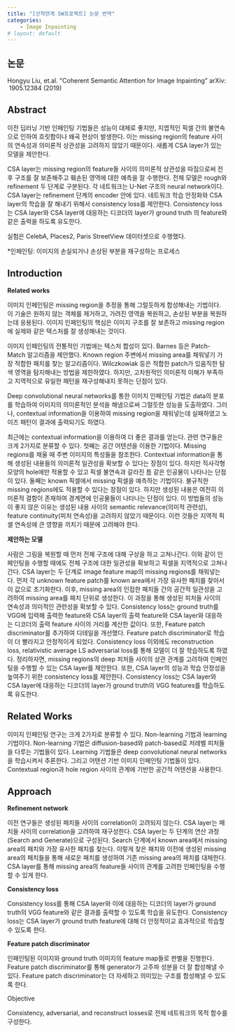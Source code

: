 ```yaml
---
title: "[산학연계 SW프로젝트] 논문 번역"
categories:
    - Image Inpainting
# layout: default
---
```

논문
---

Hongyu Liu, et.al. "Coherent Semantic Attention for Image Inpainting" arXiv: 1905.12384 (2019)

Abstract
---

이전 딥러닝 기반 인페인팅 기법들은 성능이 대체로 좋지만, 지엽적인 픽셀 간의 불연속으로 인하여 흐릿함이나 왜곡 현상이 발생한다. 이는 missing region의 feature 사이의 연속성과 의미론적 상관성을 고려하지 않았기 때문이다. 새롭게 CSA layer가 있는 모델을 제안한다.

CSA layer는 missing region의 feature들 사이의 의미론적 상관성을 따짐으로써 전후 구조를 잘 보존해주고 훼손된 영역에 대한 예측을 잘 수행한다. 전체 모델은 rough와 refinement 두 단계로 구분된다. 각 네트워크는 U-Net 구조의 neural network이다. CSA layer는 refinement 단계의 encoder 안에 있다. 네트워크 학습 안정화와 CSA layer의 학습을 잘 해내기 위해서 consistency loss를 제안한다. Consistency loss는 CSA layer와 CSA layer에 대응하는 디코더의 layer가 ground truth 의 feature와 같은 출력을 하도록 유도한다.

실험은 CelebA, Places2, Paris StreetView 데이터셋으로 수행했다.

*인페인팅: 이미지의 손실되거나 손상된 부분을 재구성하는 프로세스

Introduction
---

**Related works**

이미지 인페인팅은 missing region을 추정을 통해 그럴듯하게 합성해내는 기법이다. 이 기술은 원하지 않는 객체를 제거하고, 가려진 영역을 복원하고, 손상된 부분을 복원하는데 응용된다. 이미지 인페인팅의 핵심은 이미지 구조를 잘 보존하고 missing region에 실제와 같은 텍스처를 잘 생성해내는 것이다.

이미지 인페인팅의 전통적인 기법에는 텍스처 합성이 있다. Barnes 등은 Patch-Match 알고리즘을 제안했다. Known region 주변에서 missing area를 채워넣기 가장 적합한 패치를 찾는 알고리즘이다. Wilczkowiak 등은 적합한 patch가 있음직한 탐색 영역을 탐지해내는 방법을 제한하였다. 하지만, 고차원적인 의미론적 이해가 부족하고 지역적으로 유일한 패턴을 재구성해내지 못하는 단점이 있다.

Deep convolutional neural networks를 통한 이미지 인페인팅 기법은 data의 분포를 학습하여 이미지의 의미론적인 분석을 해냄으로써 그럴듯한 성능을 도출하였다. 그러나, contextual information을 이용하여 missing region을 채워넣는데 실패하였고 노이즈 패턴이 결과에 출력되기도 하였다.

최근에는 contextual information을 이용하여 더 좋은 결과를 얻는다. 관련 연구들은 크게 2가지로 분류할 수 있다. 첫째는 공간 어텐션을 이용한 기법이다. Missing regions를 채울 때 주변 이미지의 특성들을 참조한다. Contextual information을 통해 생성된 내용들의 의미론적 일관성을 확보할 수 있다는 장점이 있다. 하지만 직사각형 모양의 hole에만 적용할 수 있고 픽셀 불연속과 갈라진 틈 같은 인공물이 나타나는 단점이 있다. 둘째는 known 픽셀에서 missing 픽셀을 예측하는 기법이다. 불규칙한 missing regions에도 적용할 수 있다는 장점이 있다. 하지만 생성된 내용은 여전히 의미론적 결함이 존재하여 경계면에 인공물들이 나타나는 단점이 있다. 이 방법들의 성능이 좋지 않은 이유는 생성된 내용 사이의 semantic relevance(의미적 관련성), feature continuity(피처 연속성)을 고려하지 않았기 때문이다. 이런 것들은 지역적 픽셀 연속성에 큰 영향을 끼치기 때문에 고려해야 한다.

**제안하는 모델**

사람은 그림을 복원할 때 먼저 전체 구조에 대해 구상을 하고 고쳐나간다. 이와 같이 인페인팅을 수행할 때에도 전체 구조에 대한 일관성을 확보하고 픽셀을 지역적으로 고쳐나간다. CSA layer는 두 단계로 image feature map의 missing regions를 채워넣는다. 먼저 각 unknown feature patch를 known area에서 가장 유사한 패치를 찾아서 이 값으로 초기화한다. 이후, missing area의 인접한 패치들 간의 공간적 일관성을 고려하여 missing area를 패치 단위로 생성한다. 이 과정을 통해 생성된 피처들 사이의 연속성과 의미적인 관련성을 확보할 수 있다. Consistency loss는 ground truth를 VGG에 입력해 출력한 feature와 CSA layer의 출력 feature와 CSA layer와 대응하는 디코더의 출력 feature 사이의 거리를 계산한 값이다. 또한, Feature patch discriminator를 추가하여 디테일을 개선했다. Feature patch discriminator로 학습이 더 빨라지고 안정적이게 되었다. Consistency loss 이외에도 reconstruction loss, relativistic average LS adversarial loss를 통해 모델이 더 잘 학습하도록 하였다. 정리하자면, missing regions의 deep 피처들 사이의 상관 관계를 고려하여 인페인팅을 수행할 수 있는 CSA layer를 제안한다. 또한, CSA layer의 성능과 학습 안정성을 높여주기 위한 consistency loss를 제안한다. Consistency loss는 CSA layer와 CSA layer에 대응하는 디코더의 layer가 ground truth의 VGG features를 학습하도록 유도한다. 

Related Works
---

이미지 인페인팅 연구는 크게 2가지로 분류할 수 있다. Non-learning 기법과 learning 기법이다. Non-learning 기법은 diffusion-based와 patch-based로 저레벨 피처들을 다루는 기법들이 있다. Learning 기법들은 deep convolutional neural networks을 학습시켜서 추론한다. 그리고 어텐션 기반 이미지 인페인팅 기법들이 있다. Contextual region과 hole region 사이의 관계에 기반한 공간적 어텐션을 사용한다.

Approach
---

**Refinement network**

이전 연구들은 생성된 패치들 사이의 correlation이 고려되지 않는다. CSA layer는 패치들 사이의 correlation을 고려하여 재구성한다. CSA layer는 두 단계의 연산 과정(Search and Generate)으로 구성된다. Search 단계에서 known area에서 missing area의 패치와 가장 유사한 패치를 찾는다. 이렇게 찾은 패치와 이전에 생성된 missing area의 패치들을 통해 새로운 패치를 생성하여 기존 missing area의 패치를 대체한다. CSA layer를 통해 missing area의 feature들 사이의 관계를 고려한 인페인팅을 수행할 수 있게 한다.

**Consistency loss**

Consistency loss를 통해 CSA layer와 이에 대응하는 디코더의 layer가 ground truth의 VGG feature와 같은 결과를 출력할 수 있도록 학습을 유도한다. Consistency loss는 CSA layer가 ground truth feature에 대해 더 안정적이교 효과적으로 학습할 수 있도록 한다.

**Feature patch discriminator**

인페인팅된 이미지와 ground truth 이미지의 feature map들로 판별을 진행한다. Feature patch discriminator를 통해 generator가 고주파 성분을 더 잘 합성해낼 수 있다. Feature patch discriminator는 더 자세하고 의미있는 구조를 합성해낼 수 있도록 한다.

Objective

Consistency, adversarial, and reconstruct losses로 전체 네트워크의 목적 함수를 구성한다.